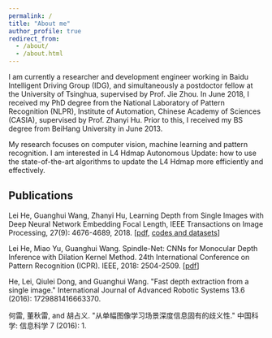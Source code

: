 ```yaml
---
permalink: /
title: "About me"
author_profile: true
redirect_from: 
  - /about/
  - /about.html
---
```


I am currently a researcher and development engineer working in Baidu Intelligent Driving Group (IDG), and simultaneously a postdoctor fellow at the University of Tsinghua, supervised by Prof. Jie Zhou. In June 2018, I received my PhD degree from the National Laboratory of Pattern Recognition (NLPR), Institute of Automation, Chinese Academy of Sciences (CASIA), supervised by Prof. Zhanyi Hu. Prior to this, I received my BS degree from BeiHang University in June 2013.

My research focuses on computer vision, machine learning and pattern recognition. I am interested in L4 Hdmap Autonomous Update: how to use the state-of-the-art algorithms to update the L4 Hdmap more efficiently and effectively.

## Publications

Lei He, Guanghui Wang, Zhanyi Hu, Learning Depth from Single Images with Deep Neural Network Embedding Focal Length, IEEE Transactions on Image Processing, 27(9): 4676-4689, 2018. [[pdf](https://arxiv.org/abs/1803.10039), [codes and datasets](https://pan.baidu.com/s/1YVjMPTbYgUsphoSWPifJkQ)]

Lei He, Miao Yu, Guanghui Wang. Spindle-Net: CNNs for Monocular Depth Inference with Dilation Kernel Method. 24th International Conference on Pattern Recognition (ICPR). IEEE, 2018: 2504-2509. [[pdf](http://leiup.github.io/files/Spindle-Net.pdf)]

He, Lei, Qiulei Dong, and Guanghui Wang. "Fast depth extraction from a single image." International Journal of Advanced Robotic Systems 13.6 (2016): 1729881416663370.

何雷, 董秋雷, and 胡占义. "从单幅图像学习场景深度信息固有的歧义性." 中国科学: 信息科学 7 (2016): 1.

